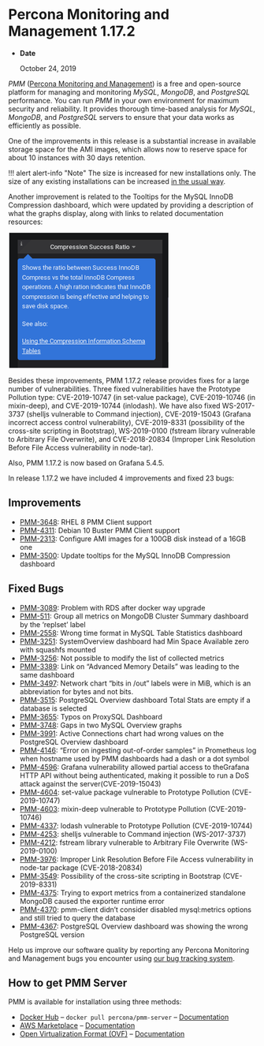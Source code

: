 # Percona Monitoring and Management 1.17.2

* **Date**

    October 24, 2019

*PMM* ([Percona Monitoring and Management](https://www.percona.com/doc/percona-monitoring-and-management/index.html)) is a free and open-source platform for managing and monitoring *MySQL*, *MongoDB*, and *PostgreSQL* performance. You can run *PMM* in your own environment for maximum security and reliability. It provides thorough time-based analysis for *MySQL*, *MongoDB*, and *PostgreSQL* servers to ensure that your data works as efficiently as possible.

One of the improvements in this release is a substantial increase in available storage space for the AMI images, which allows now to reserve space for about 10 instances with 30 days retention.

!!! alert alert-info "Note"
    The size is increased for new installations only. The size of any existing installations can be increased [in the usual way](https://www.percona.com/doc/percona-monitoring-and-management/deploy/server/ami.html#run-server-ami-ebs-volume-resizing).

Another improvement is related to the Tooltips for the MySQL InnoDB Compression dashboard, which were updated by providing a description of what the graphs display, along with links to related documentation resources:

![image](../_images/1.17.2-1.png)

Besides these improvements, PMM 1.17.2 release provides fixes for a large number of vulnerabilities. Three fixed vulnerabilities have the Prototype Pollution type: CVE-2019-10747 (in set-value package), CVE-2019-10746 (in mixin-deep), and CVE-2019-10744 (inlodash). We have also fixed WS-2017-3737 (shelljs vulnerable to Command injection), CVE-2019-15043 (Grafana incorrect access control vulnerability), CVE-2019-8331 (possibility of the cross-site scripting in Bootstrap), WS-2019-0100 (fstream library vulnerable to Arbitrary File Overwrite), and CVE-2018-20834 (Improper Link Resolution Before File Access vulnerability in node-tar).

Also, PMM 1.17.2 is now based on Grafana 5.4.5.

In release 1.17.2 we have included 4 improvements and fixed 23 bugs:

## Improvements

* [PMM-3648](https://jira.percona.com/browse/PMM-3648): RHEL 8 PMM Client support
* [PMM-4311](https://jira.percona.com/browse/PMM-4311): Debian 10 Buster PMM Client support
* [PMM-2313](https://jira.percona.com/browse/PMM-2313): Configure AMI images for a 100GB disk instead of a 16GB one
* [PMM-3500](https://jira.percona.com/browse/PMM-3500): Update tooltips for the MySQL InnoDB Compression dashboard

## Fixed Bugs

* [PMM-3089](https://jira.percona.com/browse/PMM-3089): Problem with RDS after docker way upgrade
* [PMM-511](https://jira.percona.com/browse/PMM-511): Group all metrics on MongoDB Cluster Summary dashboard by the ‘replset’ label
* [PMM-2558](https://jira.percona.com/browse/PMM-2558): Wrong time format in MySQL Table Statistics dashboard
* [PMM-3251](https://jira.percona.com/browse/PMM-3251): SystemOverview dashboard had Min Space Available zero with squashfs mounted
* [PMM-3256](https://jira.percona.com/browse/PMM-3256): Not possible to modify the list of collected metrics
* [PMM-3389](https://jira.percona.com/browse/PMM-3389): Link on “Advanced Memory Details” was leading to the same dashboard
* [PMM-3497](https://jira.percona.com/browse/PMM-3497): Network chart “bits in /out” labels were in MiB, which is an abbreviation for bytes and not bits.
* [PMM-3515](https://jira.percona.com/browse/PMM-3515): PostgreSQL Overview dashboard Total Stats are empty if a database is selected
* [PMM-3655](https://jira.percona.com/browse/PMM-3655): Typos on ProxySQL Dashboard
* [PMM-3748](https://jira.percona.com/browse/PMM-3748): Gaps in two MySQL Overview graphs
* [PMM-3991](https://jira.percona.com/browse/PMM-3991): Active Connections chart had wrong values on the  PostgreSQL Overview dashboard
* [PMM-4146](https://jira.percona.com/browse/PMM-4146): “Error on ingesting out-of-order samples” in Prometheus log when hostname used by PMM dashboards had a dash or a dot symbol
* [PMM-4596](https://jira.percona.com/browse/PMM-4596): Grafana vulnerability allowed partial access to theGrafana HTTP API without being authenticated, making it possible to run a DoS attack against the server(CVE-2019-15043)
* [PMM-4604](https://jira.percona.com/browse/PMM-4604): set-value package vulnerable to Prototype Pollution (CVE-2019-10747)
* [PMM-4603](https://jira.percona.com/browse/PMM-4603): mixin-deep vulnerable to Prototype Pollution (CVE-2019-10746)
* [PMM-4337](https://jira.percona.com/browse/PMM-4337): lodash vulnerable to Prototype Pollution (CVE-2019-10744)
* [PMM-4253](https://jira.percona.com/browse/PMM-4253): shelljs vulnerable to Command injection (WS-2017-3737)
* [PMM-4212](https://jira.percona.com/browse/PMM-4212): fstream library vulnerable to Arbitrary File Overwrite (WS-2019-0100)
* [PMM-3976](https://jira.percona.com/browse/PMM-3976): Improper Link Resolution Before File Access vulnerability in node-tar package (CVE-2018-20834)
* [PMM-3549](https://jira.percona.com/browse/PMM-3549): Possibility of the cross-site scripting in Bootstrap (CVE-2019-8331)
* [PMM-4375](https://jira.percona.com/browse/PMM-4375): Trying to export metrics from a containerized standalone MongoDB caused the exporter runtime error
* [PMM-4370](https://jira.percona.com/browse/PMM-4370): pmm-client didn’t consider disabled mysql:metrics options and still tried to query the database
* [PMM-4367](https://jira.percona.com/browse/PMM-4367): PostgreSQL Overview dashboard was showing the wrong PostgreSQL version

Help us improve our software quality by reporting any Percona Monitoring and Management bugs you encounter using [our bug tracking system](https://jira.percona.com/secure/Dashboard.jspa).

## How to get PMM Server

PMM is available for installation using three methods:

* [Docker Hub](https://hub.docker.com/r/percona/pmm-server/) – `docker pull percona/pmm-server` – [Documentation](../deploy/server/docker.md)
* [AWS Marketplace](https://aws.amazon.com/marketplace/pp/B077J7FYGX) – [Documentation](../deploy/server/ami.md)
* [Open Virtualization Format (OVF)](https://www.percona.com/downloads/pmm/) – [Documentation](../deploy/server/virtual-appliance.md)
